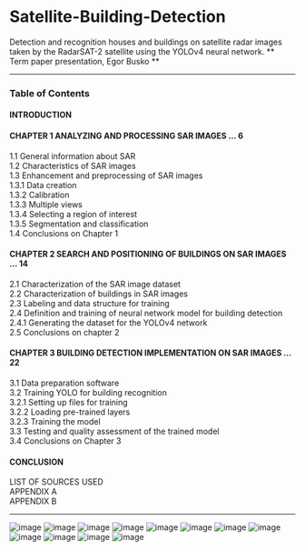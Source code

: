 # Satellite-Building-Detection
Detection and recognition houses and buildings on satellite radar images taken by the RadarSAT-2 satellite using the YOLOv4 neural network.
** Term paper presentation, Egor Busko **

---
### Table of Contents  
#### INTRODUCTION
#### CHAPTER 1 ANALYZING AND PROCESSING SAR IMAGES ... 6
1.1 General information about SAR\
1.2 Characteristics of SAR images\
1.3 Enhancement and preprocessing of SAR images\
1.3.1 Data creation\
1.3.2 Calibration\
1.3.3 Multiple views\
1.3.4 Selecting a region of interest\
1.3.5 Segmentation and classification\
1.4 Conclusions on Chapter 1
#### CHAPTER 2 SEARCH AND POSITIONING OF BUILDINGS ON SAR IMAGES ... 14
2.1 Characterization of the SAR image dataset\
2.2 Characterization of buildings in SAR images\
2.3 Labeling and data structure for training\
2.4 Definition and training of neural network model for building detection\
2.4.1 Generating the dataset for the YOLOv4 network\
2.5 Conclusions on chapter 2
#### CHAPTER 3 BUILDING DETECTION IMPLEMENTATION ON SAR IMAGES ... 22
3.1 Data preparation software\
3.2 Training YOLO for building recognition\
   3.2.1 Setting up files for training\
   3.2.2 Loading pre-trained layers\
   3.2.3 Training the model\
3.3 Testing and quality assessment of the trained model\
3.4 Conclusions on Chapter 3
#### CONCLUSION
LIST OF SOURCES USED\
APPENDIX A\
APPENDIX B

---


![image](https://github.com/egbusko/Satellite-Building-Detection/assets/60915234/759443e0-d551-42ee-9afc-db2ba4319797)
![image](https://github.com/egbusko/Satellite-Building-Detection/assets/60915234/8c1b9e98-81b3-4245-9349-a6f007546ede)
![image](https://github.com/egbusko/Satellite-Building-Detection/assets/60915234/2c91dfe5-2a4c-4183-8ba6-c0d892f55d55)
![image](https://github.com/egbusko/Satellite-Building-Detection/assets/60915234/6920b8ba-c218-4950-bd7b-730ab3dcb3a0)
![image](https://github.com/egbusko/Satellite-Building-Detection/assets/60915234/0dd85745-73ca-46cc-adfc-2785494382bd)
![image](https://github.com/egbusko/Satellite-Building-Detection/assets/60915234/9bb94a49-2fd7-46ef-887f-b3a20fc32fca)
![image](https://github.com/egbusko/Satellite-Building-Detection/assets/60915234/4c6a0d88-eada-4c53-afd5-348e3fd57a67)
![image](https://github.com/egbusko/Satellite-Building-Detection/assets/60915234/f0fb99e1-980f-4025-881d-b1c149ab8d47)
![image](https://github.com/egbusko/Satellite-Building-Detection/assets/60915234/4da4c007-4eac-45d8-877a-1707514206b6)
![image](https://github.com/egbusko/Satellite-Building-Detection/assets/60915234/ffc5d85a-2c28-4303-9416-cc1058806595)
![image](https://github.com/egbusko/Satellite-Building-Detection/assets/60915234/6df5475a-143d-4e27-a7f8-e7be95f432e1)
![image](https://github.com/egbusko/Satellite-Building-Detection/assets/60915234/94638892-17f4-4e5c-b650-0c8d5d64c25a)
